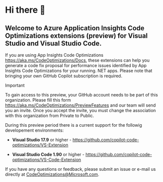 # Hi there 👋

## Welcome to Azure Application Insights Code Optimizations extensions (preview) for Visual Studio and Visual Studio Code.

If you are using App Insights Code Optimizations https://aka.ms/CodeOptimizations/Docs, these extensions can help you generate a code fix proposal for performance issues identified by App Insights Code Optimizations for your running. NET apps. Please note that bringing your own GitHub Copilot subscription is required. 

> [!IMPORTANT] 
> To gain access to this preview, your GitHub account needs to be part of this organization. Please fill this form https://aka.ms/CodeOptimizations/PreviewFeatures and our team will send you an invite. Once you accept the invite, you must change the association with this organization from Private to Public.

During this preview period there is a current support for the followig developement environments:

* **Visual Studio 17.9** or higher - https://github.com/copilot-code-optimizations/VS-Extension

* **Visual Studio Code 1.90** or higher - https://github.com/copilot-code-optimizations/VS-Code-Extension

If you have any questions or feedback, please submit an issue or e-mail us directly at CodeOptimizations@Microsoft.com.
